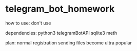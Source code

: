 # telegram_bot_homework

how to use:
  don't use

dependencies:
  python3
  telegramBotAPI
  sqlite3
  meth
  
plan:
  normal registration
  sending files
  become ultra popular
